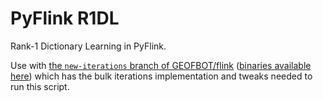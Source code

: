 # PyFlink R1DL

Rank-1 Dictionary Learning in PyFlink.

Use with [the `new-iterations` branch of GEOFBOT/flink](https://github.com/GEOFBOT/flink/tree/new-iterations) ([binaries available here](https://github.com/GEOFBOT/flink/releases/tag/iterations-working)) which has the bulk iterations implementation and tweaks needed to run this script.
